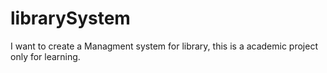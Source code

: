 # librarySystem
I want to create a Managment system for library, this is a academic project only for learning.
